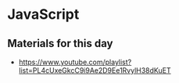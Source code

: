 # JavaScript

## Materials for this day
 - https://www.youtube.com/playlist?list=PL4cUxeGkcC9i9Ae2D9Ee1RvylH38dKuET
